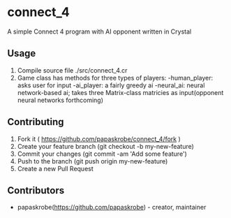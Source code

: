 # connect_4

A simple Connect 4 program with AI opponent written in Crystal

## Usage

1. Compile source file ./src/connect_4.cr
2. Game class has methods for three types of players:
	-human_player: asks user for input
	-ai_player: a fairly greedy ai
	-neural_ai: neural network-based ai; takes three Matrix-class matricies as input(opponent neural networks forthcoming)


## Contributing

1. Fork it ( https://github.com/papaskrobe/connect_4/fork )
2. Create your feature branch (git checkout -b my-new-feature)
3. Commit your changes (git commit -am 'Add some feature')
4. Push to the branch (git push origin my-new-feature)
5. Create a new Pull Request

## Contributors

- papaskrobe(https://github.com/papaskrobe)  - creator, maintainer
